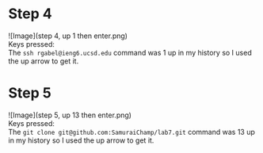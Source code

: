 # Step 4
![Image](step 4, up 1 then enter.png)<br>
Keys pressed:<up><enter> <br>
The `ssh rgabel@ieng6.ucsd.edu` command was 1 up in my history so I used the up arrow to get it.
# Step 5
![Image](step 5, up 13 then enter.png)<br>
Keys pressed:<up><up><up><up><up><up><up><up><up><up><up><up><up><enter> <br>
The `git clone git@github.com:SamuraiChamp/lab7.git` command was 13 up in my history so I used the up arrow to get it.
